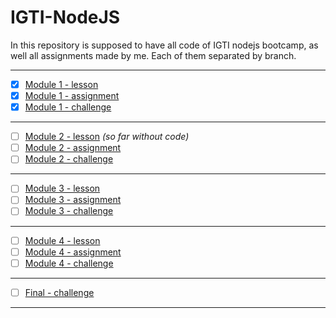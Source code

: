 # IGTI-NodeJS
 In this repository is supposed to have all code of IGTI nodejs bootcamp, as well all assignments made by me. Each of them separated by branch.

---
- [x] [Module 1 - lesson](https://github.com/Felipe-Borba/IGTI-NodeJS/tree/module-1_lesson)
- [x] [Module 1 - assignment](https://github.com/Felipe-Borba/IGTI-NodeJS/tree/module-1_assignment)
- [x] [Module 1 - challenge](https://github.com/Felipe-Borba/IGTI-NodeJS/tree/module-1_challenge)

---
- [ ] [Module 2 - lesson](https://github.com/Felipe-Borba/IGTI-NodeJS/blob/main/course%20pack/Apostila%20%E2%80%93%20M%C3%B3dulo%202%20%E2%80%93%20Bootcamp%20Desenvolvedor(a)%20NodeJs.pdf) _(so far without code)_
- [ ] [Module 2 - assignment](https://github.com/Felipe-Borba/IGTI-NodeJS/tree/module-2_assignment)
- [ ] [Module 2 - challenge](https://github.com/Felipe-Borba/IGTI-NodeJS/tree/module-2_challenge)

---
- [ ] [Module 3 - lesson](https://github.com/Felipe-Borba/IGTI-NodeJS/tree/module-4_lesson)
- [ ] [Module 3 - assignment](https://github.com/Felipe-Borba/IGTI-NodeJS/tree/module-3_assignment)
- [ ] [Module 3 - challenge](https://github.com/Felipe-Borba/IGTI-NodeJS/tree/module-3_challenge)

---
- [ ] [Module 4 - lesson](https://github.com/Felipe-Borba/IGTI-NodeJS/tree/module-4_lesson)
- [ ] [Module 4 - assignment](https://github.com/Felipe-Borba/IGTI-NodeJS/tree/module-4_assignment)
- [ ] [Module 4 - challenge](https://github.com/Felipe-Borba/IGTI-NodeJS/tree/module-4_challenge)

---
- [ ] [Final - challenge]()

---
